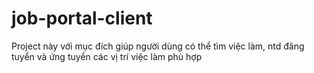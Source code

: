 # job-portal-client

Project này với mục đích giúp người dùng có thể tìm việc làm, ntd đăng tuyển và ứng tuyển các vị trí việc làm phù hợp
